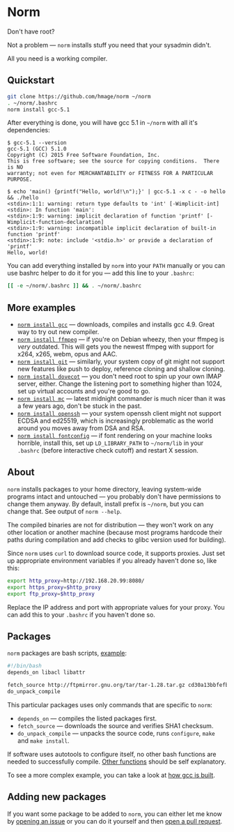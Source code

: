# Norm

Don't have root?

Not a problem — `norm` installs stuff you need that your sysadmin didn't.

All you need is a working compiler.

## Quickstart

```bash
git clone https://github.com/hmage/norm ~/norm
. ~/norm/.bashrc
norm install gcc-5.1
```

After everything is done, you will have gcc 5.1 in `~/norm` with all it's dependencies:

```
$ gcc-5.1 --version
gcc-5.1 (GCC) 5.1.0
Copyright (C) 2015 Free Software Foundation, Inc.
This is free software; see the source for copying conditions.  There is NO
warranty; not even for MERCHANTABILITY or FITNESS FOR A PARTICULAR PURPOSE.

$ echo 'main() {printf("Hello, world!\n");}' | gcc-5.1 -x c - -o hello && ./hello
<stdin>:1:1: warning: return type defaults to 'int' [-Wimplicit-int]
<stdin>: In function 'main':
<stdin>:1:9: warning: implicit declaration of function 'printf' [-Wimplicit-function-declaration]
<stdin>:1:9: warning: incompatible implicit declaration of built-in function 'printf'
<stdin>:1:9: note: include '<stdio.h>' or provide a declaration of 'printf'
Hello, world!
```
You can add everything installed by `norm` into your `PATH` manually or you can use bashrc helper to do it for you — add this line to your `.bashrc`:

```bash
[[ -e ~/norm/.bashrc ]] && . ~/norm/.bashrc
```

## More examples
 * [`norm install gcc`](tree/master/packages/gcc) — downloads, compiles and installs gcc 4.9. Great way to try out new compiler.
 * [`norm install ffmpeg`](tree/master/packages/ffmpeg) — if you're on Debian wheezy, then your ffmpeg is _very_ outdated. This will gets you the newest ffmpeg with support for x264, x265, webm, opus and AAC.
 * [`norm install git`](tree/master/packages/git) — similarly, your system copy of git might not support new features like push to deploy, reference cloning and shallow cloning.
 * [`norm install dovecot`](tree/master/packages/dovecot) — you don't need root to spin up your own IMAP server, either. Change the listening port to something higher than 1024, set up virtual accounts and you're good to go.
 * [`norm install mc`](tree/master/packages/mc) — latest midnight commander is much nicer than it was a few years ago, don't be stuck in the past.
 * [`norm install openssh`](tree/master/packages/openssh) — your system openssh client might not support ECDSA and ed25519, which is increasingly problematic as the world around you moves away from DSA and RSA.
 * [`norm install fontconfig`](tree/master/packages/fontconfig) — if font rendering on your machine looks horrible, install this, set up `LD_LIBRARY_PATH` to `~/norm/lib` in your `.bashrc` (before interactive check cutoff) and restart X session.

## About

`norm` installs packages to your home directory, leaving system-wide programs intact and untouched — you probably don't have permissions to change them anyway. By default, install prefix is `~/norm`, but you can change that. See output of `norm --help`.

The compiled binaries are not for distribution — they won't work on any other location or another machine (because most programs hardcode their paths during compilation and add checks to glibc version used for building).

Since `norm` uses `curl` to download source code, it supports proxies. Just set up appropriate environment variables if you already haven't done so, like this:

```bash
export http_proxy=http://192.168.20.99:8080/
export https_proxy=$http_proxy
export ftp_proxy=$http_proxy
```

Replace the IP address and port with appropriate values for your proxy. You can add this to your `.bashrc` if you haven't done so.

## Packages
`norm` packages are bash scripts, [example](tree/master/packages/tar):

```bash
#!/bin/bash
depends_on libacl libattr

fetch_source http://ftpmirror.gnu.org/tar/tar-1.28.tar.gz cd30a13bbfefb54b17e039be7c43d2592dd3d5d0
do_unpack_compile
```

This particular packages uses only commands that are specific to `norm`:
 * `depends_on` — compiles the listed packages first.
 * `fetch_source` — downloads the source and verifies SHA1 checksum.
 * `do_unpack_compile` — unpacks the source code, runs `configure`, `make` and `make install`.

If software uses autotools to configure itself, no other bash functions are needed to successfully compile. [Other functions](tree/master/norm_common.functions) should be self explanatory.

To see a more complex example, you can take a look at [how gcc is built](tree/master/packages/gcc).

## Adding new packages

If you want some package to be added to `norm`, you can either let me know by [opening an issue](issues) or you can do it yourself and then [open a pull request](compare).
